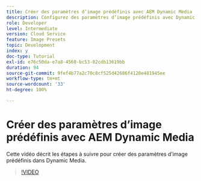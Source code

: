 ```yaml
---
title: Créer des paramètres d’image prédéfinis avec AEM Dynamic Media
description: Configurez des paramètres d’image prédéfinis avec Dynamic Media.
role: Developer
level: Intermediate
version: Cloud Service
feature: Image Presets
topic: Development
index: y
doc-type: Tutorial
exl-id: e76c50da-e7a8-4560-bc53-02cdb13619bb
duration: 94
source-git-commit: 9fef4b77a2c70c8cf525d42686f4120e481945ee
workflow-type: tm+mt
source-wordcount: '33'
ht-degree: 100%

---
```


# Créer des paramètres d’image prédéfinis avec AEM Dynamic Media

Cette vidéo décrit les étapes à suivre pour créer des paramètres d’image prédéfinis dans Dynamic Media.

>[!VIDEO](https://video.tv.adobe.com/v/335459?quality=12&learn=on)
